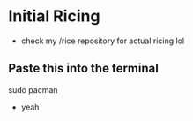 # Initial Ricing
* check my /rice repository for actual ricing lol
## Paste this into the terminal
  sudo pacman
* yeah
